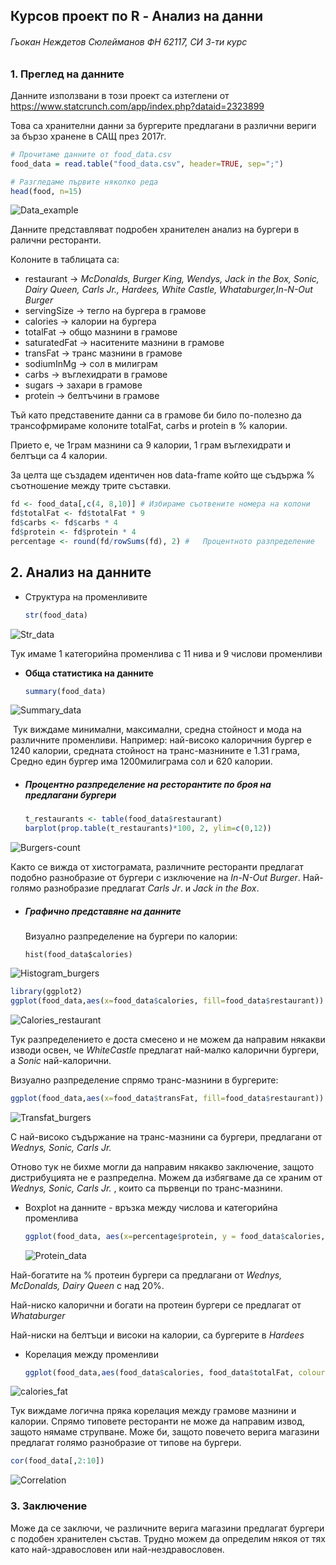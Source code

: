 ## Курсов проект по R - Анализ на данни

###### Гьокан Неждетов Сюлейманов ФН 62117, СИ 3-ти курс

### 1. Преглед на данните

Данните използвани в този проект са изтеглени от https://www.statcrunch.com/app/index.php?dataid=2323899

Това са хранителни данни за бургерите предлагани в различни вериги за бързо хранене в САЩ през 2017г. 

``````R
# Прочитаме данните от food_data.csv 
food_data = read.table("food_data.csv", header=TRUE, sep=";")

# Разгледаме първите няколко реда
head(food, n=15)
``````

![Data_example](./images/data_example.png)



Данните представляват подробен хранителен анализ на бургери в ралични ресторанти.

Колоните в таблицата са:

- restaurant -> *McDonalds, Burger King, Wendys, Jack in the Box, Sonic, Dairy Queen, Carls Jr., Hardees, White Castle, Whataburger,In-N-Out Burger*
- servingSize -> тегло на бургера в грамове
- calories -> калории на бургера
- totalFat -> общо мазнини в грамове
- saturatedFat -> наситените мазнини в грамове
- transFat -> транс мазнини в грамове
- sodiumInMg -> сол в милиграм
- carbs -> въглехидрати в грамове
- sugars -> захари в грамове
- protein -> белтъчини в грамове

Тъй като представените данни са в грамове би било по-полезно да трансофрмираме колоните totalFat,  carbs и  protein в % калории.

Прието е, че 1грам мазнини са 9 калории, 1 грам въглехидрати и белтъци са 4 калории.

За целта ще създадем идентичен нов data-frame който ще съдържа % съотношение между трите съставки.

``````R
fd <- food_data[,c(4, 8,10)] # Избираме съотвените номера на колони
fd$totalFat <- fd$totalFat * 9
fd$carbs <- fd$carbs * 4
fd$protein <- fd$protein * 4
percentage <- round(fd/rowSums(fd), 2) #   Процентното разпределение
``````

## 2. Анализ на данните

* Структура на променливите

  ``````R
  str(food_data)
  ``````

![Str_data](./images/str_data.png)

Тук имаме 1 категорийна променлива с 11 нива и 9 числови променливи

* **Обща статистика на данните**

  ``````R
  summary(food_data)
  ``````

![Summary_data](./images/summary_data.png)

​       Тук виждаме минимални, максимални, средна стойност и мода на различните променливи. Например: най-високо калоричния бургер е 1240 калории, средната стойност на транс-мазнините е 1.31 грама, Средно един бургер има 1200милиграма сол и 620 калории.

- ##### Процентно разпределение на ресторантите по броя на предлагани бургери

  ``````R
  t_restaurants <- table(food_data$restaurant)
  barplot(prop.table(t_restaurants)*100, 2, ylim=c(0,12)) 
  ``````

![Burgers-count](./images/burgers-count.png)

Както се вижда от хистограмата, различните ресторанти предлагат подобно разнобразие от бургери с изключение на *In-N-Out Burger*. Най-голямо разнобразие предлагат *Carls Jr*. и *Jack in the Box*.



* ##### Графично представяне на данните

  Визуално разпределение на бургери по калории:

  ``````Rh
  hist(food_data$calories)
  ``````

![Histogram_burgers](./images/histogram_burgers.png)

``````R
library(ggplot2)
ggplot(food_data,aes(x=food_data$calories, fill=food_data$restaurant)) + geom_histogram()
``````

![Calories_restaurant](./images/calories_restaurant.png)

Тук разпределението е доста смесено и не можем да направим някакви изводи освен, че *WhiteCastle* предлагат най-малко калорични бургери, а *Sonic* най-калорични.



Визуално разпределение спрямо транс-мазнини в бургерите:

``````R
ggplot(food_data,aes(x=food_data$transFat, fill=food_data$restaurant)) + geom_histogram()
``````

![Transfat_burgers](./images/transfat_burgers.png)

С най-високо съдържание на транс-мазнини са бургери, предлагани от *Wednys, Sonic, Carls Jr.* 

Отново тук не бихме могли да направим някакво заключение, защото дистрибуцията не е разпределна.  Можем да избягваме да се храним от *Wednys, Sonic, Carls Jr.* , които са първенци по транс-мазнини.



* Boxplot на данните - връзка между числова и категорийна променлива

  ``````R
  ggplot(food_data, aes(x=percentage$protein, y = food_data$calories, fill = food_data$restaurant)) + geom_boxplot()
  ``````

  ![Protein_data](./images/protein_data.png)

Най-богатите на % протеин бургери са предлагани от *Wednys, McDonalds, Dairy Queen* с над 20%.

Най-ниско калорични и богати на протеин бургери се предлагат от *Whataburger* 

Най-ниски на белтъци и високи на калории, са бургерите в *Hardees* 



* Корелация между променливи 

  ``````R
  ggplot(food_data,aes(food_data$calories, food_data$totalFat, colour = food_data$restaurant)) + geom_point()	
  ``````

![calories_fat](./images/calories_fat.png)

Тук виждаме логична пряка корелация между грамове мазнини и калории. Спрямо типовете ресторанти не може да направим извод, защото нямаме струпване. Може би, защото повечето верига магазини предлагат голямо разнобразие от типове на бургери.

``````R
cor(food_data[,2:10])
``````

![Correlation](./images/correlation.png)



### 3. Заключение

Може да се заключи, че различните верига магазини предлагат бургери с подобен хранителен състав. Трудно можем да определим някоя от тях като най-здравословен или най-нездравословен. 
